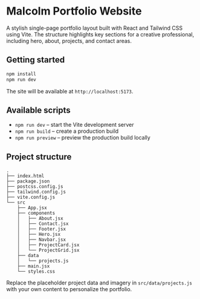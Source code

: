 # Malcolm Portfolio Website

A stylish single-page portfolio layout built with React and Tailwind CSS using Vite. The structure highlights key
sections for a creative professional, including hero, about, projects, and contact areas.

## Getting started

```bash
npm install
npm run dev
```

The site will be available at `http://localhost:5173`.

## Available scripts

- `npm run dev` – start the Vite development server
- `npm run build` – create a production build
- `npm run preview` – preview the production build locally

## Project structure

```
.
├── index.html
├── package.json
├── postcss.config.js
├── tailwind.config.js
├── vite.config.js
└── src
    ├── App.jsx
    ├── components
    │   ├── About.jsx
    │   ├── Contact.jsx
    │   ├── Footer.jsx
    │   ├── Hero.jsx
    │   ├── Navbar.jsx
    │   ├── ProjectCard.jsx
    │   └── ProjectGrid.jsx
    ├── data
    │   └── projects.js
    ├── main.jsx
    └── styles.css
```

Replace the placeholder project data and imagery in `src/data/projects.js` with your own content to personalize the
portfolio.
